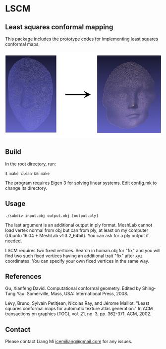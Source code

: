 # LSCM
## Least squares conformal mapping

This package includes the prototype codes for implementing least squares conformal maps.

![alt text](data/human.jpg?raw=true "Least squares conformal mapping")

## Build

In the root directory, run:
```
$ make clean && make
```

The program requires Eigen 3 for solving linear systems. Edit config.mk to change its directory.

## Usage
```
./subdiv input.obj output.obj [output.ply]
```
The last argument is an additional output in ply format. MeshLab cannot load vertex normal from obj but can from ply, at least on my computer (Ubuntu 16.04 + MeshLab v1.3.2_64bit). You can ask for a ply output if needed.

LSCM requires two fixed vertices. Search in human.obj for "fix" and you will find two such fixed vertices having an additional trait "fix" after xyz coordinates. You can specify your own fixed vertices in the same way.

## References
Gu, Xianfeng David. Computational conformal geometry. Edited by Shing-Tung Yau. Somerville, Mass, USA: International Press, 2008.

Lévy, Bruno, Sylvain Petitjean, Nicolas Ray, and Jérome Maillot. "Least squares conformal maps for automatic texture atlas generation." In ACM transactions on graphics (TOG), vol. 21, no. 3, pp. 362-371. ACM, 2002.

## Contact
Please contact Liang Mi icemiliang@gmail.com for any issues. 

